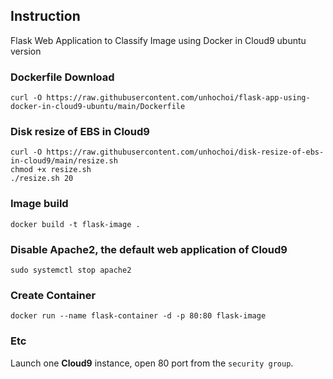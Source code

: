 ## Instruction
Flask Web Application to Classify Image using Docker in Cloud9 ubuntu version

### Dockerfile Download
```
curl -O https://raw.githubusercontent.com/unhochoi/flask-app-using-docker-in-cloud9-ubuntu/main/Dockerfile
```
### Disk resize of EBS in Cloud9
```
curl -O https://raw.githubusercontent.com/unhochoi/disk-resize-of-ebs-in-cloud9/main/resize.sh
chmod +x resize.sh
./resize.sh 20
```
### Image build
```
docker build -t flask-image .
```
### Disable Apache2, the default web application of Cloud9
```
sudo systemctl stop apache2
```
### Create Container
```
docker run --name flask-container -d -p 80:80 flask-image
```
### Etc
Launch one **Cloud9** instance, open 80 port from the `security group`.


